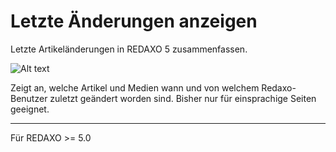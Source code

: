 # Letzte Änderungen anzeigen
Letzte Artikeländerungen in REDAXO 5 zusammenfassen.

![Alt text](https://i.imgur.com/Q8xvXWv.png "Letzte Aenderungen Redaxo 5")

Zeigt an, welche Artikel und Medien wann und von welchem Redaxo-Benutzer zuletzt geändert worden sind. Bisher nur für einsprachige Seiten geeignet.
<hr />
Für REDAXO >= 5.0
